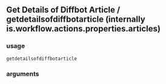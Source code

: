 
## Get Details of Diffbot Article / getdetailsofdiffbotarticle (internally is.workflow.actions.properties.articles)

### usage
`getdetailsofdiffbotarticle `

### arguments

